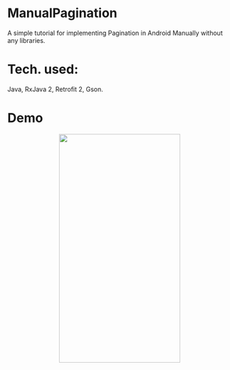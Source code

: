 # ManualPagination
A simple tutorial for implementing Pagination in Android Manually without any libraries.

# Tech. used:

Java, RxJava 2, Retrofit 2, Gson.

# Demo

<p align="center">
 <img src = "demo/manual_pagination_demo.gif" width="272" height="512">
</p>

